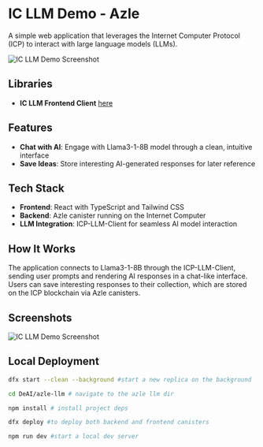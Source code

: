 # IC LLM Demo - Azle

A simple web application that leverages the Internet Computer Protocol (ICP) to interact with large language models (LLMs).

![IC LLM Demo Screenshot](ss2.png)

## Libraries

- **IC LLM Frontend Client** [here](https://www.npmjs.com/package/icp-llm-client)

## Features

- **Chat with AI**: Engage with Llama3-1-8B model through a clean, intuitive interface
- **Save Ideas**: Store interesting AI-generated responses for later reference

## Tech Stack

- **Frontend**: React with TypeScript and Tailwind CSS
- **Backend**: Azle canister running on the Internet Computer
- **LLM Integration**: ICP-LLM-Client for seamless AI model interaction

## How It Works

The application connects to Llama3-1-8B through the ICP-LLM-Client, sending user prompts and rendering AI responses in a chat-like interface. Users can save interesting responses to their collection, which are stored on the ICP blockchain via Azle canisters.

## Screenshots

![IC LLM Demo Screenshot](ss1.png)

## Local Deployment

```bash
dfx start --clean --background #start a new replica on the background

cd DeAI/azle-llm # navigate to the azle llm dir

npm install # install project deps

dfx deploy #to deploy both backend and frontend canisters

npm run dev #start a local dev server

```

